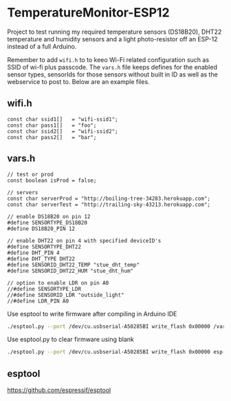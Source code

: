 # TemperatureMonitor-ESP12 #
Project to test running my required temperature sensors (DS18B20), DHT22 temperature and humidity sensors and a light photo-resistor off an ESP-12 instead of a full Arduino.

Remember to add `wifi.h` to to keeo Wi-Fi related configuration such as SSID of wi-fi plus passcode. The `vars.h` file keeps defines for the enabled sensor types, sensorIds for those sensors without built in ID as well as the webservice to post to. Below are an example files.

## wifi.h ##
```
const char ssid1[]   = "wifi-ssid1";
const char pass1[]   = "foo";
const char ssid2[]   = "wifi-ssid2";
const char pass2[]   = "bar";
```
## vars.h ##
```
// test or prod
const boolean isProd = false;

// servers
const char serverProd = "http://boiling-tree-34283.herokuapp.com";
const char serverTest = "http://trailing-sky-43213.herokuapp.com";

// enable DS18B20 on pin 12
#define SENSORTYPE_DS18B20
#define DS18B20_PIN 12

// enable DHT22 on pin 4 with specified deviceID's
#define SENSORTYPE_DHT22
#define DHT_PIN 4
#define DHT_TYPE DHT22
#define SENSORID_DHT22_TEMP "stue_dht_temp"
#define SENSORID_DHT22_HUM "stue_dht_hum"

// option to enable LDR on pin A0
//#define SENSORTYPE_LDR
//#define SENSORID_LDR "outside_light"
//#define LDR_PIN A0
```

Use esptool to write firmware after compiling in Arduino IDE
```bash
./esptool.py --port /dev/cu.usbserial-A50285BI write_flash 0x00000 /var/folders/7b/m6y7lf294fvfbjy8kjqqd9lhxfhvry/T/arduino_build_38010/esp12_blink.ino.bin
```

Use esptool.py to clear firmware using blank
```bash
./esptool.py --port /dev/cu.usbserial-A50285BI write_flash 0x00000 esp-01/boot_v1.7.bin 0x01000 esp-01/user1.1024.new.2.bin 0xfc000 esp-01/esp_init_data_default.bin 0x7e000 esp-01/blank.bin 0xfe000 esp-01/blank.bin
```

## esptool ##
https://github.com/espressif/esptool
